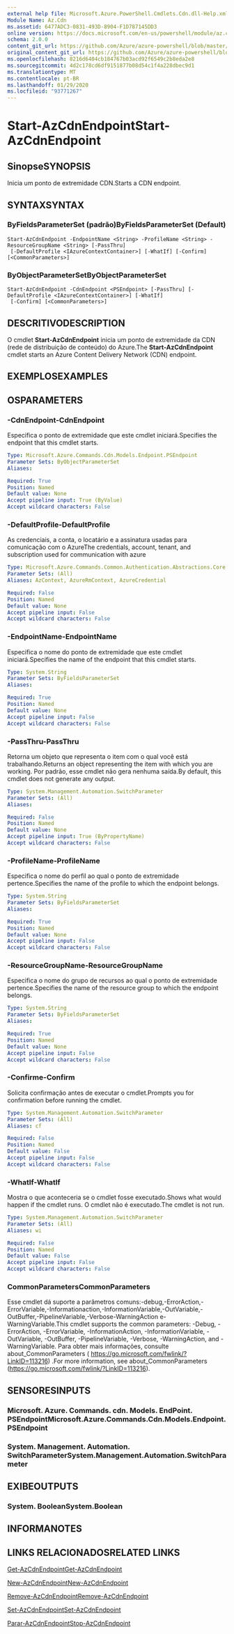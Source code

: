 ```yaml
---
external help file: Microsoft.Azure.PowerShell.Cmdlets.Cdn.dll-Help.xml
Module Name: Az.Cdn
ms.assetid: 6477ADC3-0831-493D-8904-F1D787145DD3
online version: https://docs.microsoft.com/en-us/powershell/module/az.cdn/start-azcdnendpoint
schema: 2.0.0
content_git_url: https://github.com/Azure/azure-powershell/blob/master/src/Cdn/Cdn/help/Start-AzCdnEndpoint.md
original_content_git_url: https://github.com/Azure/azure-powershell/blob/master/src/Cdn/Cdn/help/Start-AzCdnEndpoint.md
ms.openlocfilehash: 8216d6404cb184767b03acd92f6549c2b8eda2e8
ms.sourcegitcommit: 4d2c178cd6df9151877b08d54c1f4a228dbec9d1
ms.translationtype: MT
ms.contentlocale: pt-BR
ms.lasthandoff: 01/29/2020
ms.locfileid: "93771267"
---
```

# <span data-ttu-id="d3c81-101">Start-AzCdnEndpoint</span><span class="sxs-lookup"><span data-stu-id="d3c81-101">Start-AzCdnEndpoint</span></span>

## <span data-ttu-id="d3c81-102">Sinopse</span><span class="sxs-lookup"><span data-stu-id="d3c81-102">SYNOPSIS</span></span>
<span data-ttu-id="d3c81-103">Inicia um ponto de extremidade CDN.</span><span class="sxs-lookup"><span data-stu-id="d3c81-103">Starts a CDN endpoint.</span></span>

## <span data-ttu-id="d3c81-104">SYNTAX</span><span class="sxs-lookup"><span data-stu-id="d3c81-104">SYNTAX</span></span>

### <span data-ttu-id="d3c81-105">ByFieldsParameterSet (padrão)</span><span class="sxs-lookup"><span data-stu-id="d3c81-105">ByFieldsParameterSet (Default)</span></span>
```
Start-AzCdnEndpoint -EndpointName <String> -ProfileName <String> -ResourceGroupName <String> [-PassThru]
 [-DefaultProfile <IAzureContextContainer>] [-WhatIf] [-Confirm] [<CommonParameters>]
```

### <span data-ttu-id="d3c81-106">ByObjectParameterSet</span><span class="sxs-lookup"><span data-stu-id="d3c81-106">ByObjectParameterSet</span></span>
```
Start-AzCdnEndpoint -CdnEndpoint <PSEndpoint> [-PassThru] [-DefaultProfile <IAzureContextContainer>] [-WhatIf]
 [-Confirm] [<CommonParameters>]
```

## <span data-ttu-id="d3c81-107">DESCRITIVO</span><span class="sxs-lookup"><span data-stu-id="d3c81-107">DESCRIPTION</span></span>
<span data-ttu-id="d3c81-108">O cmdlet **Start-AzCdnEndpoint** inicia um ponto de extremidade da CDN (rede de distribuição de conteúdo) do Azure.</span><span class="sxs-lookup"><span data-stu-id="d3c81-108">The **Start-AzCdnEndpoint** cmdlet starts an Azure Content Delivery Network (CDN) endpoint.</span></span>

## <span data-ttu-id="d3c81-109">EXEMPLOS</span><span class="sxs-lookup"><span data-stu-id="d3c81-109">EXAMPLES</span></span>

## <span data-ttu-id="d3c81-110">OS</span><span class="sxs-lookup"><span data-stu-id="d3c81-110">PARAMETERS</span></span>

### <span data-ttu-id="d3c81-111">-CdnEndpoint</span><span class="sxs-lookup"><span data-stu-id="d3c81-111">-CdnEndpoint</span></span>
<span data-ttu-id="d3c81-112">Especifica o ponto de extremidade que este cmdlet iniciará.</span><span class="sxs-lookup"><span data-stu-id="d3c81-112">Specifies the endpoint that this cmdlet starts.</span></span>

```yaml
Type: Microsoft.Azure.Commands.Cdn.Models.Endpoint.PSEndpoint
Parameter Sets: ByObjectParameterSet
Aliases:

Required: True
Position: Named
Default value: None
Accept pipeline input: True (ByValue)
Accept wildcard characters: False
```

### <span data-ttu-id="d3c81-113">-DefaultProfile</span><span class="sxs-lookup"><span data-stu-id="d3c81-113">-DefaultProfile</span></span>
<span data-ttu-id="d3c81-114">As credenciais, a conta, o locatário e a assinatura usadas para comunicação com o Azure</span><span class="sxs-lookup"><span data-stu-id="d3c81-114">The credentials, account, tenant, and subscription used for communication with azure</span></span>

```yaml
Type: Microsoft.Azure.Commands.Common.Authentication.Abstractions.Core.IAzureContextContainer
Parameter Sets: (All)
Aliases: AzContext, AzureRmContext, AzureCredential

Required: False
Position: Named
Default value: None
Accept pipeline input: False
Accept wildcard characters: False
```

### <span data-ttu-id="d3c81-115">-EndpointName</span><span class="sxs-lookup"><span data-stu-id="d3c81-115">-EndpointName</span></span>
<span data-ttu-id="d3c81-116">Especifica o nome do ponto de extremidade que este cmdlet iniciará.</span><span class="sxs-lookup"><span data-stu-id="d3c81-116">Specifies the name of the endpoint that this cmdlet starts.</span></span>

```yaml
Type: System.String
Parameter Sets: ByFieldsParameterSet
Aliases:

Required: True
Position: Named
Default value: None
Accept pipeline input: False
Accept wildcard characters: False
```

### <span data-ttu-id="d3c81-117">-PassThru</span><span class="sxs-lookup"><span data-stu-id="d3c81-117">-PassThru</span></span>
<span data-ttu-id="d3c81-118">Retorna um objeto que representa o item com o qual você está trabalhando.</span><span class="sxs-lookup"><span data-stu-id="d3c81-118">Returns an object representing the item with which you are working.</span></span>
<span data-ttu-id="d3c81-119">Por padrão, esse cmdlet não gera nenhuma saída.</span><span class="sxs-lookup"><span data-stu-id="d3c81-119">By default, this cmdlet does not generate any output.</span></span>

```yaml
Type: System.Management.Automation.SwitchParameter
Parameter Sets: (All)
Aliases:

Required: False
Position: Named
Default value: None
Accept pipeline input: True (ByPropertyName)
Accept wildcard characters: False
```

### <span data-ttu-id="d3c81-120">-ProfileName</span><span class="sxs-lookup"><span data-stu-id="d3c81-120">-ProfileName</span></span>
<span data-ttu-id="d3c81-121">Especifica o nome do perfil ao qual o ponto de extremidade pertence.</span><span class="sxs-lookup"><span data-stu-id="d3c81-121">Specifies the name of the profile to which the endpoint belongs.</span></span>

```yaml
Type: System.String
Parameter Sets: ByFieldsParameterSet
Aliases:

Required: True
Position: Named
Default value: None
Accept pipeline input: False
Accept wildcard characters: False
```

### <span data-ttu-id="d3c81-122">-ResourceGroupName</span><span class="sxs-lookup"><span data-stu-id="d3c81-122">-ResourceGroupName</span></span>
<span data-ttu-id="d3c81-123">Especifica o nome do grupo de recursos ao qual o ponto de extremidade pertence.</span><span class="sxs-lookup"><span data-stu-id="d3c81-123">Specifies the name of the resource group to which the endpoint belongs.</span></span>

```yaml
Type: System.String
Parameter Sets: ByFieldsParameterSet
Aliases:

Required: True
Position: Named
Default value: None
Accept pipeline input: False
Accept wildcard characters: False
```

### <span data-ttu-id="d3c81-124">-Confirme</span><span class="sxs-lookup"><span data-stu-id="d3c81-124">-Confirm</span></span>
<span data-ttu-id="d3c81-125">Solicita confirmação antes de executar o cmdlet.</span><span class="sxs-lookup"><span data-stu-id="d3c81-125">Prompts you for confirmation before running the cmdlet.</span></span>

```yaml
Type: System.Management.Automation.SwitchParameter
Parameter Sets: (All)
Aliases: cf

Required: False
Position: Named
Default value: False
Accept pipeline input: False
Accept wildcard characters: False
```

### <span data-ttu-id="d3c81-126">-WhatIf</span><span class="sxs-lookup"><span data-stu-id="d3c81-126">-WhatIf</span></span>
<span data-ttu-id="d3c81-127">Mostra o que aconteceria se o cmdlet fosse executado.</span><span class="sxs-lookup"><span data-stu-id="d3c81-127">Shows what would happen if the cmdlet runs.</span></span>
<span data-ttu-id="d3c81-128">O cmdlet não é executado.</span><span class="sxs-lookup"><span data-stu-id="d3c81-128">The cmdlet is not run.</span></span>

```yaml
Type: System.Management.Automation.SwitchParameter
Parameter Sets: (All)
Aliases: wi

Required: False
Position: Named
Default value: False
Accept pipeline input: False
Accept wildcard characters: False
```

### <span data-ttu-id="d3c81-129">CommonParameters</span><span class="sxs-lookup"><span data-stu-id="d3c81-129">CommonParameters</span></span>
<span data-ttu-id="d3c81-130">Esse cmdlet dá suporte a parâmetros comuns:-debug,-ErrorAction,-ErrorVariable,-Informationaction,-InformationVariable,-OutVariable,-OutBuffer,-PipelineVariable,-Verbose-WarningAction e-WarningVariable.</span><span class="sxs-lookup"><span data-stu-id="d3c81-130">This cmdlet supports the common parameters: -Debug, -ErrorAction, -ErrorVariable, -InformationAction, -InformationVariable, -OutVariable, -OutBuffer, -PipelineVariable, -Verbose, -WarningAction, and -WarningVariable.</span></span> <span data-ttu-id="d3c81-131">Para obter mais informações, consulte about_CommonParameters ( https://go.microsoft.com/fwlink/?LinkID=113216) .</span><span class="sxs-lookup"><span data-stu-id="d3c81-131">For more information, see about_CommonParameters (https://go.microsoft.com/fwlink/?LinkID=113216).</span></span>

## <span data-ttu-id="d3c81-132">SENSORES</span><span class="sxs-lookup"><span data-stu-id="d3c81-132">INPUTS</span></span>

### <span data-ttu-id="d3c81-133">Microsoft. Azure. Commands. cdn. Models. EndPoint. PSEndpoint</span><span class="sxs-lookup"><span data-stu-id="d3c81-133">Microsoft.Azure.Commands.Cdn.Models.Endpoint.PSEndpoint</span></span>

### <span data-ttu-id="d3c81-134">System. Management. Automation. SwitchParameter</span><span class="sxs-lookup"><span data-stu-id="d3c81-134">System.Management.Automation.SwitchParameter</span></span>

## <span data-ttu-id="d3c81-135">EXIBE</span><span class="sxs-lookup"><span data-stu-id="d3c81-135">OUTPUTS</span></span>

### <span data-ttu-id="d3c81-136">System. Boolean</span><span class="sxs-lookup"><span data-stu-id="d3c81-136">System.Boolean</span></span>

## <span data-ttu-id="d3c81-137">INFORMA</span><span class="sxs-lookup"><span data-stu-id="d3c81-137">NOTES</span></span>

## <span data-ttu-id="d3c81-138">LINKS RELACIONADOS</span><span class="sxs-lookup"><span data-stu-id="d3c81-138">RELATED LINKS</span></span>

[<span data-ttu-id="d3c81-139">Get-AzCdnEndpoint</span><span class="sxs-lookup"><span data-stu-id="d3c81-139">Get-AzCdnEndpoint</span></span>](./Get-AzCdnEndpoint.md)

[<span data-ttu-id="d3c81-140">New-AzCdnEndpoint</span><span class="sxs-lookup"><span data-stu-id="d3c81-140">New-AzCdnEndpoint</span></span>](./New-AzCdnEndpoint.md)

[<span data-ttu-id="d3c81-141">Remove-AzCdnEndpoint</span><span class="sxs-lookup"><span data-stu-id="d3c81-141">Remove-AzCdnEndpoint</span></span>](./Remove-AzCdnEndpoint.md)

[<span data-ttu-id="d3c81-142">Set-AzCdnEndpoint</span><span class="sxs-lookup"><span data-stu-id="d3c81-142">Set-AzCdnEndpoint</span></span>](./Set-AzCdnEndpoint.md)

[<span data-ttu-id="d3c81-143">Parar-AzCdnEndpoint</span><span class="sxs-lookup"><span data-stu-id="d3c81-143">Stop-AzCdnEndpoint</span></span>](./Stop-AzCdnEndpoint.md)



